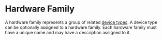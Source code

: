 # Hardware Family

A hardware family represents a group of related [device types](devicetype.md). A device type can be optionally assigned to a hardware family. Each hardware family must have a unique name and may have a description assigned to it.
